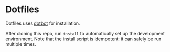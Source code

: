 # Dotfiles

Dotfiles uses [dotbot](https://github.com/anishathalye/dotbot) for installation.

After cloning this repo, run `install` to automatically set up the development
environment. Note that the install script is idempotent: it can safely be run
multiple times.
